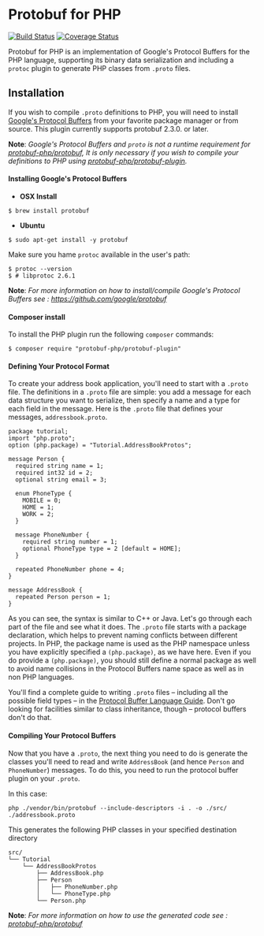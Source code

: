 Protobuf for PHP
================

[![Build Status](https://travis-ci.org/protobuf-php/protobuf-plugin.svg?branch=master)](https://travis-ci.org/protobuf-php/protobuf-plugin)
[![Coverage Status](https://coveralls.io/repos/protobuf-php/protobuf-plugin/badge.svg?branch=master&service=github)](https://coveralls.io/github/protobuf-php/protobuf-plugin?branch=master)

Protobuf for PHP is an implementation of Google's Protocol Buffers for the PHP
language, supporting its binary data serialization and including a `protoc`
plugin to generate PHP classes from ```.proto``` files.


## Installation

If you wish to compile ```.proto``` definitions to PHP,
you will need to install [Google's Protocol Buffers](https://github.com/google/protobuf) from your favorite package manager or from source.
This plugin currently supports protobuf 2.3.0. or later.

**Note**: *Google's Protocol Buffers and ```proto``` is not a runtime requirement for [protobuf-php/protobuf](https://github.com/protobuf-php/protobuf), It is only necessary if you wish to compile your definitions to PHP using [protobuf-php/protobuf-plugin](https://github.com/protobuf-php/protobuf-plugin).*


#### Installing Google's Protocol Buffers

* **OSX Install**

```console
$ brew install protobuf
```

* **Ubuntu**

```console
$ sudo apt-get install -y protobuf
```

Make sure you hame ```protoc``` available in the user's path:
```console
$ protoc --version
$ # libprotoc 2.6.1
```

**Note**: *For more information on how to install/compile Google's Protocol Buffers see : https://github.com/google/protobuf*


#### Composer install

To install the PHP plugin run the following `composer` commands:

```console
$ composer require "protobuf-php/protobuf-plugin"
```

#### Defining Your Protocol Format

To create your address book application, you'll need to start with a ```.proto``` file. The definitions in a ```.proto``` file are simple: you add a message for each data structure you want to serialize, then specify a name and a type for each field in the message. Here is the ```.proto``` file that defines your messages, ```addressbook.proto```.

```
package tutorial;
import "php.proto";
option (php.package) = "Tutorial.AddressBookProtos";

message Person {
  required string name = 1;
  required int32 id = 2;
  optional string email = 3;

  enum PhoneType {
    MOBILE = 0;
    HOME = 1;
    WORK = 2;
  }

  message PhoneNumber {
    required string number = 1;
    optional PhoneType type = 2 [default = HOME];
  }

  repeated PhoneNumber phone = 4;
}

message AddressBook {
  repeated Person person = 1;
}
```

As you can see, the syntax is similar to C++ or Java. Let's go through each part of the file and see what it does.
The ```.proto``` file starts with a package declaration, which helps to prevent naming conflicts between different projects.
In PHP, the package name is used as the PHP namespace unless you have explicitly specified a ```(php.package)```, as we have here.
Even if you do provide a ```(php.package)```, you should still define a normal package as well to avoid name collisions in the Protocol Buffers name space as well as in non PHP languages.

You'll find a complete guide to writing ```.proto``` files – including all the possible field types – in the [Protocol Buffer Language Guide](https://developers.google.com/protocol-buffers/docs/proto). Don't go looking for facilities similar to class inheritance, though – protocol buffers don't do that.


#### Compiling Your Protocol Buffers

Now that you have a ```.proto```, the next thing you need to do is generate the classes you'll need to read and write ```AddressBook``` (and hence ```Person``` and ```PhoneNumber```) messages. To do this, you need to run the protocol buffer plugin on your ```.proto```.

In this case:

```console
php ./vendor/bin/protobuf --include-descriptors -i . -o ./src/ ./addressbook.proto
```

This generates the following PHP classes in your specified destination directory

```console
src/
└── Tutorial
    └── AddressBookProtos
        ├── AddressBook.php
        ├── Person
        │   ├── PhoneNumber.php
        │   └── PhoneType.php
        └── Person.php
```

**Note**: *For more information on how to use the generated code see : [protobuf-php/protobuf](https://github.com/protobuf-php/protobuf)*
